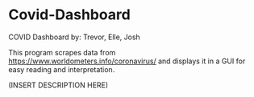 # Covid-Dashboard
COVID Dashboard
by: Trevor, Elle, Josh

This program scrapes data from https://www.worldometers.info/coronavirus/ and displays it in a GUI for easy reading and interpretation. 

(INSERT DESCRIPTION HERE)
